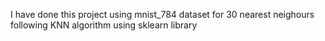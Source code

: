 I have done this project using mnist_784 dataset for 30 nearest neighours following KNN algorithm using sklearn library
